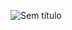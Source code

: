 
![Sem título](https://user-images.githubusercontent.com/72985107/236335323-8c821da5-e291-48ed-8319-5c0be170b059.png)
